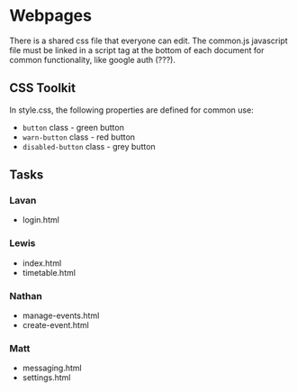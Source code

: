 # Webpages

There is a shared css file that everyone can edit.
The common.js javascript file must be linked in a script tag at the bottom of each document for common functionality, like google auth (???).

## CSS Toolkit

In style.css, the following properties are defined for common use:
 - `button` class - green button
 - `warn-button` class - red button
 - `disabled-button` class - grey button

## Tasks

### Lavan

 - login.html

### Lewis

 - index.html
 - timetable.html

### Nathan

 - manage-events.html
 - create-event.html

### Matt

 - messaging.html
 - settings.html